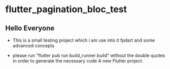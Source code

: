 # flutter_pagination_bloc_test

## Hello Everyone 
 
 
- This is a small testing project which i am use into it fpdart and some advanced concepts 

- please run "flutter pub run build_runner build" without the double quotes in order to generate the necessary code 
A new Flutter project.

